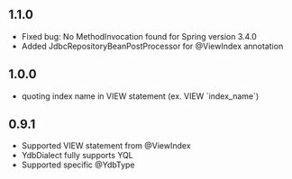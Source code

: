 ## 1.1.0 ##
- Fixed bug: No MethodInvocation found for Spring version 3.4.0
- Added JdbcRepositoryBeanPostProcessor for @ViewIndex annotation

## 1.0.0 ##

- quoting index name in VIEW statement (ex. VIEW \`index_name\`)

## 0.9.1 ##

- Supported VIEW statement from @ViewIndex 
- YdbDialect fully supports YQL 
- Supported specific @YdbType